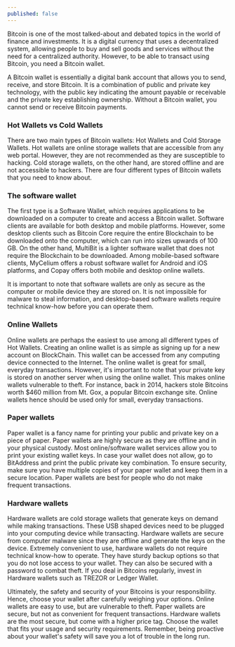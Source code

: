 ```yaml
---
published: false
---
```


Bitcoin is one of the most talked-about and debated topics in the world of finance and investments. It is a digital currency that uses a decentralized system, allowing people to buy and sell goods and services without the need for a centralized authority. However, to be able to transact using Bitcoin, you need a Bitcoin wallet.

A Bitcoin wallet is essentially a digital bank account that allows you to send, receive, and store Bitcoin. It is a combination of public and private key technology, with the public key indicating the amount payable or receivable and the private key establishing ownership. Without a Bitcoin wallet, you cannot send or receive Bitcoin payments.

### Hot Wallets vs Cold Wallets
There are two main types of Bitcoin wallets: Hot Wallets and Cold Storage Wallets. Hot wallets are online storage wallets that are accessible from any web portal. However, they are not recommended as they are susceptible to hacking. Cold storage wallets, on the other hand, are stored offline and are not accessible to hackers.
There are four different types of Bitcoin wallets that you need to know about. 

### The software wallet
The first type is a Software Wallet, which requires applications to be downloaded on a computer to create and access a Bitcoin wallet. Software clients are available for both desktop and mobile platforms. However, some desktop clients such as Bitcoin Core require the entire Blockchain to be downloaded onto the computer, which can run into sizes upwards of 100 GB. On the other hand, MultiBit is a lighter software wallet that does not require the Blockchain to be downloaded. Among mobile-based software clients, MyCelium offers a robust software wallet for Android and iOS platforms, and Copay offers both mobile and desktop online wallets. 

It is important to note that software wallets are only as secure as the computer or mobile device they are stored on. It is not impossible for malware to steal information, and desktop-based software wallets require technical know-how before you can operate them.

### Online Wallets
Online wallets are perhaps the easiest to use among all different types of Hot Wallets. Creating an online wallet is as simple as signing up for a new account on BlockChain. This wallet can be accessed from any computing device connected to the Internet. The online wallet is great for small, everyday transactions. However, it's important to note that your private key is stored on another server when using the online wallet. This makes online wallets vulnerable to theft. For instance, back in 2014, hackers stole Bitcoins worth $460 million from Mt. Gox, a popular Bitcoin exchange site. Online wallets hence should be used only for small, everyday transactions.

### Paper wallets
Paper wallet is a fancy name for printing your public and private key on a piece of paper. Paper wallets are highly secure as they are offline and in your physical custody. Most online/software wallet services allow you to print your existing wallet keys. In case your wallet does not allow, go to BitAddress and print the public private key combination. To ensure security, make sure you have multiple copies of your paper wallet and keep them in a secure location. Paper wallets are best for people who do not make frequent transactions.

### Hardware wallets 
Hardware wallets are cold storage wallets that generate keys on demand while making transactions. These USB shaped devices need to be plugged into your computing device while transacting. Hardware wallets are secure from computer malware since they are offline and generate the keys on the device. Extremely convenient to use, hardware wallets do not require technical know-how to operate. They have sturdy backup options so that you do not lose access to your wallet. They can also be secured with a password to combat theft. If you deal in Bitcoins regularly, invest in Hardware wallets such as TREZOR or Ledger Wallet.

Ultimately, the safety and security of your Bitcoins is your responsibility. Hence, choose your wallet after carefully weighing your options. Online wallets are easy to use, but are vulnerable to theft. Paper wallets are secure, but not as convenient for frequent transactions. Hardware wallets are the most secure, but come with a higher price tag. Choose the wallet that fits your usage and security requirements. Remember, being proactive about your wallet's safety will save you a lot of trouble in the long run.


